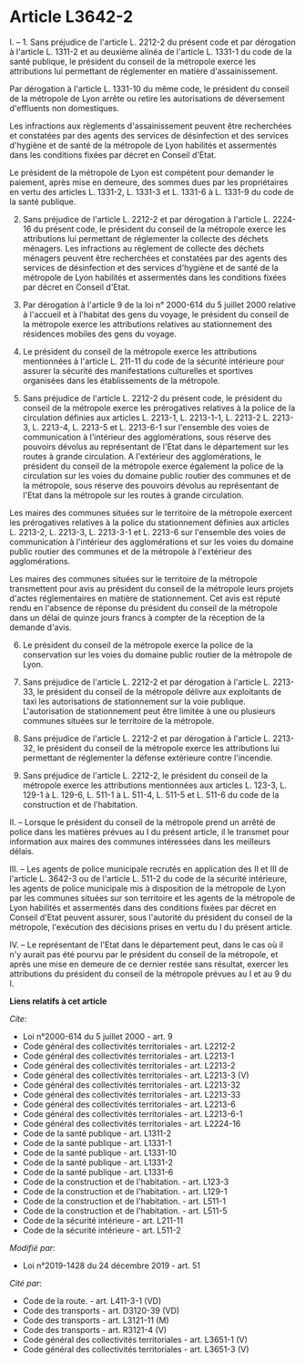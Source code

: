 # Article L3642-2

I. – 1. Sans préjudice de l'article L. 2212-2 du présent code et par dérogation à l'article L. 1311-2 et au deuxième alinéa
de l'article L. 1331-1 du code de la santé publique, le président du conseil de la métropole exerce les attributions lui
permettant de réglementer en matière d'assainissement.

Par dérogation à l'article L. 1331-10 du même code, le président du conseil de la métropole de Lyon arrête ou retire les
autorisations de déversement d'effluents non domestiques.

Les infractions aux règlements d'assainissement peuvent être recherchées et constatées par des agents des services de
désinfection et des services d'hygiène et de santé de la métropole de Lyon habilités et assermentés dans les conditions
fixées par décret en Conseil d'Etat.

Le président de la métropole de Lyon est compétent pour demander le paiement, après mise en demeure, des sommes dues par les
propriétaires en vertu des articles L. 1331-2, L. 1331-3 et L. 1331-6 à L. 1331-9 du code de la santé publique.

2. Sans préjudice de l'article L. 2212-2 et par dérogation à l'article L. 2224-16 du présent code, le président du conseil de
la métropole exerce les attributions lui permettant de réglementer la collecte des déchets ménagers. Les infractions au
règlement de collecte des déchets ménagers peuvent être recherchées et constatées par des agents des services de désinfection
et des services d'hygiène et de santé de la métropole de Lyon habilités et assermentés dans les conditions fixées par décret
en Conseil d'Etat.

3. Par dérogation à l'article 9 de la loi n° 2000-614 du 5 juillet 2000 relative à l'accueil et à l'habitat des gens du
voyage, le président du conseil de la métropole exerce les attributions relatives au stationnement des résidences mobiles des
gens du voyage.

4. Le président du conseil de la métropole exerce les attributions mentionnées à l'article L. 211-11 du code de la sécurité
intérieure pour assurer la sécurité des manifestations culturelles et sportives organisées dans les établissements de la
métropole.

5. Sans préjudice de l'article L. 2212-2 du présent code, le président du conseil de la métropole exerce les prérogatives
relatives à la police de la circulation définies aux articles L. 2213-1, L. 2213-1-1, L. 2213-2 L. 2213-3, L. 2213-4, L.
2213-5 et L. 2213-6-1 sur l'ensemble des voies de communication à l'intérieur des agglomérations, sous réserve des pouvoirs
dévolus au représentant de l'Etat dans le département sur les routes à grande circulation. A l'extérieur des agglomérations,
le président du conseil de la métropole exerce également la police de la circulation sur les voies du domaine public routier
des communes et de la métropole, sous réserve des pouvoirs dévolus au représentant de l'Etat dans la métropole sur les routes
à grande circulation.

Les maires des communes situées sur le territoire de la métropole exercent les prérogatives relatives à la police du
stationnement définies aux articles L. 2213-2, L. 2213-3, L. 2213-3-1 et L. 2213-6 sur l'ensemble des voies de communication
à l'intérieur des agglomérations et sur les voies du domaine public routier des communes et de la métropole à l'extérieur des
agglomérations.

Les maires des communes situées sur le territoire de la métropole transmettent pour avis au président du conseil de la
métropole leurs projets d'actes réglementaires en matière de stationnement. Cet avis est réputé rendu en l'absence de réponse
du président du conseil de la métropole dans un délai de quinze jours francs à compter de la réception de la demande d'avis.

6. Le président du conseil de la métropole exerce la police de la conservation sur les voies du domaine public routier de la
métropole de Lyon.

7. Sans préjudice de l'article L. 2212-2 et par dérogation à l'article L. 2213-33, le président du conseil de la métropole
délivre aux exploitants de taxi les autorisations de stationnement sur la voie publique. L'autorisation de stationnement peut
être limitée à une ou plusieurs communes situées sur le territoire de la métropole.

8. Sans préjudice de l'article L. 2212-2 et par dérogation à l'article L. 2213-32, le président du conseil de la métropole
exerce les attributions lui permettant de réglementer la défense extérieure contre l'incendie.

9. Sans préjudice de l'article L. 2212-2, le président du conseil de la métropole exerce les attributions mentionnées aux
articles L. 123-3, L. 129-1 à L. 129-6, L. 511-1 à L. 511-4, L. 511-5 et L. 511-6 du code de la construction et de
l'habitation.

II. – Lorsque le président du conseil de la métropole prend un arrêté de police dans les matières prévues au I du présent
article, il le transmet pour information aux maires des communes intéressées dans les meilleurs délais.

III. – Les agents de police municipale recrutés en application des II et III de l'article L. 3642-3 ou de l'article L. 511-2
du code de la sécurité intérieure, les agents de police municipale mis à disposition de la métropole de Lyon par les communes
situées sur son territoire et les agents de la métropole de Lyon habilités et assermentés dans des conditions fixées par
décret en Conseil d'Etat peuvent assurer, sous l'autorité du président du conseil de la métropole, l'exécution des décisions
prises en vertu du I du présent article.

IV. – Le représentant de l'Etat dans le département peut, dans le cas où il n'y aurait pas été pourvu par le président du
conseil de la métropole, et après une mise en demeure de ce dernier restée sans résultat, exercer les attributions du
président du conseil de la métropole prévues au I et au 9 du I.

**Liens relatifs à cet article**

_Cite_:

  - Loi n°2000-614 du 5 juillet 2000 - art. 9
  - Code général des collectivités territoriales - art. L2212-2
  - Code général des collectivités territoriales - art. L2213-1
  - Code général des collectivités territoriales - art. L2213-2
  - Code général des collectivités territoriales - art. L2213-3 (V)
  - Code général des collectivités territoriales - art. L2213-32
  - Code général des collectivités territoriales - art. L2213-33
  - Code général des collectivités territoriales - art. L2213-6
  - Code général des collectivités territoriales - art. L2213-6-1
  - Code général des collectivités territoriales - art. L2224-16
  - Code de la santé publique - art. L1311-2
  - Code de la santé publique - art. L1331-1
  - Code de la santé publique - art. L1331-10
  - Code de la santé publique - art. L1331-2
  - Code de la santé publique - art. L1331-6
  - Code de la construction et de l'habitation. - art. L123-3
  - Code de la construction et de l'habitation. - art. L129-1
  - Code de la construction et de l'habitation. - art. L511-1
  - Code de la construction et de l'habitation. - art. L511-5
  - Code de la sécurité intérieure - art. L211-11
  - Code de la sécurité intérieure - art. L511-2

_Modifié par_:

  - Loi n°2019-1428 du 24 décembre 2019 - art. 51

_Cité par_:

  - Code de la route. - art. L411-3-1 (VD)
  - Code des transports - art. D3120-39 (VD)
  - Code des transports - art. L3121-11 (M)
  - Code des transports - art. R3121-4 (V)
  - Code général des collectivités territoriales - art. L3651-1 (V)
  - Code général des collectivités territoriales - art. L3651-3 (V)
